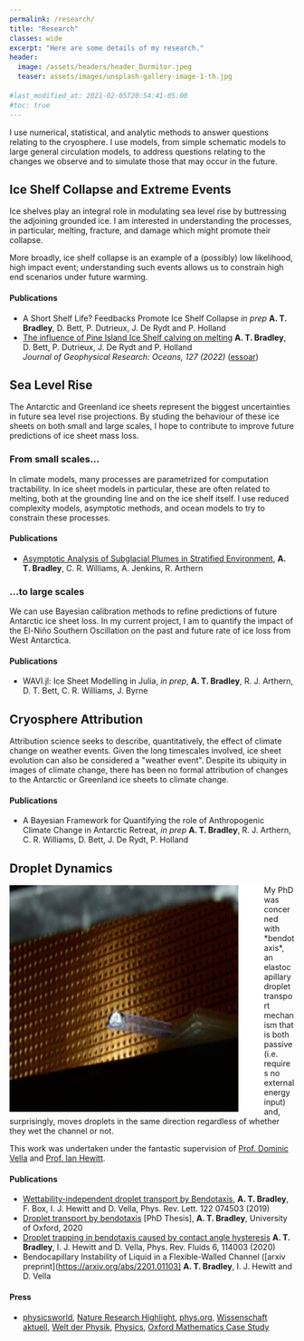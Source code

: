 ```yaml
---
permalink: /research/
title: "Research"
classes: wide
excerpt: "Here are some details of my research."
header:
  image: /assets/headers/header_Durmitor.jpeg
  teaser: assets/images/unsplash-gallery-image-1-th.jpg

#last_modified_at: 2021-02-05T20:54:41-05:00
#toc: true
---
```


I use numerical, statistical, and analytic methods to answer questions relating to the cryosphere. I use models, from simple schematic models to large general circulation models, to address questions relating to the changes we observe and to simulate those that may occur in the future.

## Ice Shelf Collapse and Extreme Events
<img align = "right" src="../assets/schematics/shelf_feedbacks.png" alt="" title="" width="450" />

Ice shelves play an integral role in modulating sea level rise by buttressing the adjoining grounded ice. I am interested in understanding the processes, in particular, melting, fracture, and damage which might promote their collapse. 

More broadly, ice shelf collapse is an example of a (possibly) low likelihood, high impact event; understanding such events allows us to constrain high end scenarios under future warming.

#### Publications
* A Short Shelf Life? Feedbacks Promote Ice Shelf Collapse _in prep_ 
**A. T. Bradley**, D. Bett, P. Dutrieux, J. De Rydt and P. Holland   
* [The influence of Pine Island Ice Shelf calving on melting](https://agupubs.onlinelibrary.wiley.com/doi/full/10.1029/2022JC018621)
**A. T. Bradley**, D. Bett, P. Dutrieux, J. De Rydt and P. Holland  
_Journal of Geophysical Research: Oceans, 127 (2022)_  ([essoar](https://www.essoar.org/doi/abs/10.1002/essoar.10510805.1))  


## Sea Level Rise
The Antarctic and Greenland ice sheets represent the biggest uncertainties in future sea level rise projections. By studing the behaviour of these ice sheets on both small and large scales, I hope to contribute to improve future predictions of ice sheet mass loss.

### From small scales...
In climate models, many processes are parametrized for computation tractability. In ice sheet models in particular, these are often related to melting, both at the grounding line and on the ice shelf itself. I use reduced complexity models, asymptotic methods, and ocean models to try to constrain these processes.

#### Publications
* [Asymptotic Analysis of Subglacial Plumes in Stratified Environment](hhttps://royalsocietypublishing.org/doi/10.1098/rspa.2021.0846), **A. T. Bradley**, C. R. Williams, A. Jenkins, R. Arthern

### ...to large scales
We can use Bayesian calibration methods to refine predictions of future Antarctic ice sheet loss. In my current project, I am to quantify the impact of the El-Niño Southern Oscillation on the past and future rate of ice loss from West Antarctica. 

#### Publications
* WAVI.jl: Ice Sheet Modelling in Julia, _in prep_, **A. T. Bradley**, R. J. Arthern, D. T. Bett, C. R. Williams, J. Byrne

## Cryosphere Attribution 
Attribution science seeks to describe, quantitatively, the effect of climate change on weather events. Given the long timescales involved, ice sheet evolution can also be considered a "weather event". Despite its ubiquity in images of climate change, there has been no formal attribution of changes to the Antarctic or Greenland ice sheets to climate change.   

#### Publications
* A Bayesian Framework for Quantifying the role of Anthropogenic Climate Change in Antarctic Retreat, _in prep_
**A. T. Bradley**, R. J. Arthern, C. R. Williams, D. Bett, J. De Rydt, P. Holland 


## Droplet Dynamics
<img align = "left" src="../assets/images/bendotaxis_image.jpg" alt="" title="" width="450" height="400" />
My PhD was concerned with  *bendotaxis*, an elastocapillary droplet transport mechanism that is both passive (i.e. requires no external energy input) and, surprisingly, moves droplets in the same direction regardless of whether they wet the channel or not.

This work was undertaken under the fantastic supervision of [Prof. Dominic Vella](https://people.maths.ox.ac.uk/vella/index.html) and [Prof. Ian Hewitt](https://people.maths.ox.ac.uk/hewitt/).

#### Publications
* [Wettability-independent droplet transport by Bendotaxis](https://doi.org/10.1103/PhysRevLett.122.074503), **A. T. Bradley**, F. Box, I. J. Hewitt and D. Vella, Phys. Rev. Lett. 122 074503 (2019)
* [Droplet transport by bendotaxis](https://ora.ox.ac.uk/objects/uuid:8ed6f6b0-a809-4b3b-986e-c990f75b4f7f) [PhD Thesis], **A. T. Bradley**, University of Oxford, 2020
* [Droplet trapping in bendotaxis caused by contact angle hysteresis](https://journals.aps.org/prfluids/abstract/10.1103/PhysRevFluids.6.114003)  **A. T. Bradley**, I. J. Hewitt and D. Vella, Phys. Rev. Fluids 6, 114003 (2020)
* Bendocapillary Instability of Liquid in a Flexible-Walled Channel ([arxiv preprint](https://arxiv.org/abs/2201.01103]  **A. T. Bradley**, I. J. Hewitt and D. Vella

#### Press
* [physicsworld](https://physicsworld.com/a/droplets-move-through-narrow-channel-by-bending-the-walls/), [Nature Research Highlight](https://www.nature.com/articles/d41586-019-00701-0), [phys.org](https://phys.org/news/2019-02-liquid-channel.html), [Wissenschaft aktuell](https://www.wissenschaft-aktuell.de/artikel/Autark_rinnende_Tropfen_1771015590677.html), [Welt der Physik](https://www.weltderphysik.de/gebiet/materie/news/2019/wie-sich-tropfen-selbst-antreiben/), [Physics](https://physics.aps.org/articles/v12/18), [Oxford Mathematics Case Study](https://www.maths.ox.ac.uk/node/31816)
